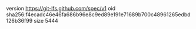 version https://git-lfs.github.com/spec/v1
oid sha256:f4ecadc46e46fa686b96e8c9ed89e191e71689b700c48961265edbd126b36f99
size 5444
